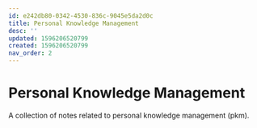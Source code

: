 ```yaml
---
id: e242db80-0342-4530-836c-9045e5da2d0c
title: Personal Knowledge Management
desc: ''
updated: 1596206520799
created: 1596206520799
nav_order: 2
---
```


# Personal Knowledge Management

A collection of notes related to personal knowledge management (pkm). 